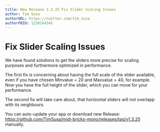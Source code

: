 ```yaml
---
title: New Release 1.3.25 Fix Slider Scaling Issues
author: Tim Susa
authorURL: https://twitter.com/tim_susa
authorFBID: 1238164345
---
```


# Fix Slider Scaling Issues

We have found solutions to get the sliders more precise for scaling purposes and furthermore optimized in performance. 

The first fix is concerning about having the full scale of the slider available, even if you have chosen Minvalue = 20 and Maxvalue = 40, for example. Now you have the full height of the slider, which you can move for your performance.

The second fix will take care about, that horizontal sliders will not overlapp with its neighbours.

You can auto-update your app or download new Release: https://github.com/TimSusa/midi-bricks-mono/releases/tag/v1.3.25 manually.


